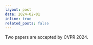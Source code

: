 ```yaml
---
layout: post
date: 2024-02-01
inline: true
related_posts: false
---
```


Two papers are accepted by CVPR 2024.
